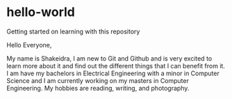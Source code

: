 # hello-world
Getting started on learning with this repository

Hello Everyone,

My name is Shakeidra, I am new to Git and Github and is very excited to learn more about it and find out the different things that I can benefit from it. I am have my bachelors in Electrical Engineering with a minor in Computer Science and I am currently working on my masters in Computer Engineering. My hobbies are reading, writing, and photography. 
